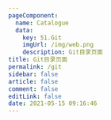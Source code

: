 ```yaml
---
pageComponent: 
  name: Catalogue
  data: 
    key: 51.Git
    imgUrl: /img/web.png
    description: Git目录页面
title: Git目录页面
permalink: /git
sidebar: false
article: false
comment: false
editLink: false
date: 2021-05-15 09:16:46
---
```

